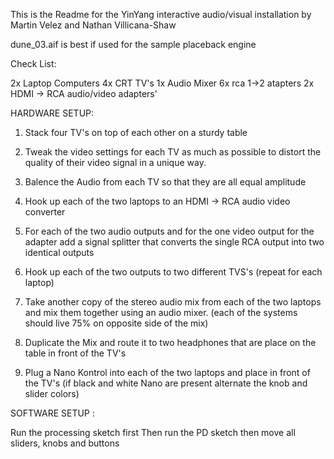 This is the Readme for the YinYang interactive audio/visual installation by Martin Velez and Nathan Villicana-Shaw



dune_03.aif is best if used for the sample placeback engine

Check List:

2x Laptop Computers
4x CRT TV's
1x Audio Mixer
6x rca 1->2 atapters
2x HDMI -> RCA audio/video adapters'

HARDWARE SETUP:

1. Stack four TV's on top of each other on a sturdy table

2. Tweak the video settings for each TV as much as possible to distort the quality of their video signal
    in a unique way.

3. Balence the Audio from each TV so that they are all equal amplitude

4. Hook up each of the two laptops to an HDMI -> RCA audio video converter

5. For each of the two audio outputs and for the one video output for the
    adapter add a signal splitter that converts the single RCA output into two identical outputs

6. Hook up each of the two outputs to two different TVS's (repeat for each laptop)

7. Take another copy of the stereo audio mix from each of the two laptops and mix them together using
    an audio mixer. (each of the systems should live 75% on opposite side of the mix)

8. Duplicate the Mix and route it to two headphones that are place on the table in front of the TV's

9. Plug a Nano Kontrol into each of the two laptops and place in front of the TV's (if black and white Nano are present alternate the knob and slider colors)


SOFTWARE SETUP :

Run the processing sketch first
Then run the PD sketch
then move all sliders, knobs and buttons
